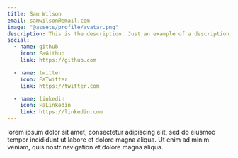 ```yaml
---
title: Sam Wilson
email: samwilson@email.com
image: "@assets/profile/avatar.png"
description: This is the description. Just an example of a description, which is bad. A most not good description indeed, but characters on the page.
social:
  - name: github
    icon: FaGithub
    link: https://github.com

  - name: twitter
    icon: FaTwitter
    link: https://twitter.com

  - name: linkedin
    icon: FaLinkedin
    link: https://linkedin.com
---
```


lorem ipsum dolor sit amet, consectetur adipiscing elit, sed do eiusmod tempor incididunt ut labore et dolore magna aliqua. Ut enim ad minim veniam, quis nostr navigation et dolore magna aliqua.
